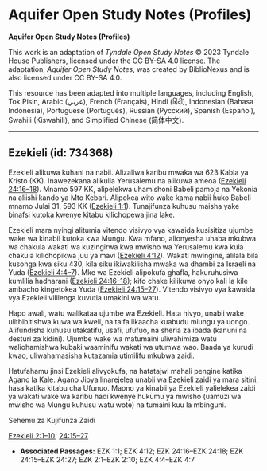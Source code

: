 # Aquifer Open Study Notes (Profiles)

**Aquifer Open Study Notes (Profiles)**

This work is an adaptation of *Tyndale Open Study Notes* © 2023 Tyndale House Publishers, licensed under the CC BY\-SA 4\.0 license. The adaptation, *Aquifer Open Study Notes*, was created by BiblioNexus and is also licensed under CC BY\-SA 4\.0\.

This resource has been adapted into multiple languages, including English, Tok Pisin, Arabic (عربي), French (Français), Hindi (हिंदी), Indonesian (Bahasa Indonesia), Portuguese (Português), Russian (Русский), Spanish (Español), Swahili (Kiswahili), and Simplified Chinese (简体中文).



--------------------------------

## Ezekieli (id: 734368)

Ezekieli alikuwa kuhani na nabii. Alizaliwa karibu mwaka wa 623 Kabla ya Kristo (KK). Inawezekana alikulia Yerusalemu na alikuwa ameoa ([Ezekieli 24:16–18](https://ref.ly/Ezek24:16-Ezek24:18)). Mnamo 597 KK, alipelekwa uhamishoni Babeli pamoja na Yekonia na aliishi kando ya Mto Kebari. Alipokea wito wake kama nabii huko Babeli mnamo Julai 31, 593 KK ([Ezekieli 1:1](https://ref.ly/Ezek1:1)). Tunajifunza kuhusu maisha yake binafsi kutoka kwenye kitabu kilichopewa jina lake.

Ezekieli mara nyingi alitumia vitendo visivyo vya kawaida kusisitiza ujumbe wake wa kinabii kutoka kwa Mungu. Kwa mfano, alionyesha uhaba mkubwa wa chakula wakati wa kuzingirwa kwa mwisho wa Yerusalemu kwa kula chakula kilichopikwa juu ya mavi ([Ezekieli 4:12](https://ref.ly/Ezek4:12)). Wakati mwingine, alilala bila kusonga kwa siku 430, kila siku ikiwakilisha mwaka wa dhambi za Israeli na Yuda ([Ezekieli 4:4–7](https://ref.ly/Ezek4:4-Ezek4:7)). Mke wa Ezekieli alipokufa ghafla, hakuruhusiwa kumlilia hadharani ([Ezekieli 24:16–18](https://ref.ly/Ezek24:16-Ezek24:18)); kifo chake kilikuwa onyo kali la kile ambacho kingetokea Yuda ([Ezekieli 24:15–27](https://ref.ly/Ezek24:15-Ezek24:27)). Vitendo visivyo vya kawaida vya Ezekieli vililenga kuvutia umakini wa watu.

Hapo awali, watu walikataa ujumbe wa Ezekieli. Hata hivyo, unabii wake ulithibitishwa kuwa wa kweli, na taifa likaacha kuabudu miungu ya uongo. Alifundisha kuhusu utakatifu, usafi, ufufuo, na sheria za ibada (kanuni na desturi za kidini). Ujumbe wake wa matumaini uliwahimiza watu waliohamishwa kubaki waaminifu wakati wa utumwa wao. Baada ya kurudi kwao, uliwahamasisha kutazamia utimilifu mkubwa zaidi.

Hatufahamu jinsi Ezekieli alivyokufa, na hatatajwi mahali pengine katika Agano la Kale. Agano Jipya linarejelea unabii wa Ezekieli zaidi ya mara sitini, hasa katika kitabu cha Ufunuo. Maono ya kinabii ya Ezekieli yalielekea zaidi ya wakati wake wa karibu hadi kwenye hukumu ya mwisho (uamuzi wa mwisho wa Mungu kuhusu watu wote) na tumaini kuu la mbinguni.

Sehemu za Kujifunza Zaidi

[Ezekieli 2:1–10](https://ref.ly/Ezek2:1-Ezek2:10); [24:15–27](https://ref.ly/Ezek24:15-Ezek24:27)

* **Associated Passages:** EZK 1:1; EZK 4:12; EZK 24:16–EZK 24:18; EZK 24:15–EZK 24:27; EZK 2:1–EZK 2:10; EZK 4:4–EZK 4:7

